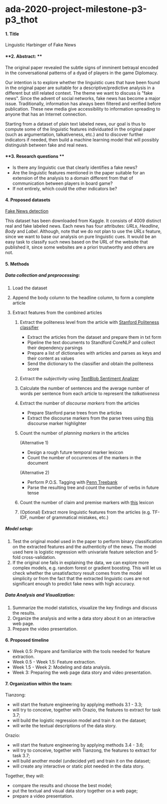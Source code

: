 # ada-2020-project-milestone-p3-p3_thot



#### **1. Title**

Linguistic Harbinger of Fake News

#### **2. Abstract: ** 

The original paper revealed the subtle signs of imminent betrayal encoded in the conversational patterns of a dyad of players in the game Diplomacy. 

Our intention is to explore whether the linguistic cues that have been found in the original paper are suitable for a descriptive/predictive analysis in a different but still related context. The theme we want to discuss is "fake news". Since the advent of social networks, fake news has become a major issue. Traditionally, information has always been filtered and verified before publication. These new media give accessibility to information spreading to anyone that has an Internet connection. 

Starting from a dataset of plain text labeled news, our goal is thus to compute some of the linguistic features individuated in the original paper (such as argumentation, talkativeness, etc.) and to discover further indicators if needed, then build a machine learning model that will possibly distinguish between fake and real news.

#### **3. Research questions ** 

- Is there any linguistic cue that clearly identifies a fake news?
- Are the linguistic features mentioned in the paper suitable for an extension of the analysis to a domain different from that of communication between players in board game? 
- If not entirely, which could the other indicators be?

#### **4. Proposed datasets**

[Fake News detection](https://www.kaggle.com/jruvika/fake-news-detection)

This dataset has been downloaded from Kaggle. It consists of 4009 distinct real and fake labeled news. Each news has four attributes: *URLs*, *Headline*, *Body* and *Label*. Although, note that we do not plan to use the *URLs* feature, since we want to base our analysis on pure linguistic cues. It would be an easy task to classify such news based on the URL of the website that published it, since some websites are a priori trustworthy and others are not.    

#### **5. Methods** 

##### Data collection and preprocessing:

1. Load the dataset

2. Append the body column to the headline column, to form a complete article

3. Extract features from the combined articles

   1. Extract the politeness level from the article with [Stanford Politeness classifier](https://github.com/sudhof/politeness/tree/python3)

      * Extract the articles from the dataset and prepare them in txt form
      * Pipeline the text documents to Standford CoreNLP and collect their dependency parsings
      * Prepare a list of dictionaries with articles and parses as keys and their content as values
      * Send the dictionary to the classifier and obtain the politeness score

   2. Extract the *subjectivity* using [TextBlob Sentiment Analizer](https://planspace.org/20150607-textblob_sentiment/)

   3. Calculate the number of sentences and the average number of words per sentence from each article to represent the *talkativeness*

   4. Extract the number of *discourse markers* from the articles

      * Prepare Stanford parse trees from the articles
      * Extract the discourse markers from the parse trees using [this](https://github.com/erzaliator/DiscourseMarker) discourse marker highlighter

   5. Count the number of *planning markers* in the articles

      (Alternative 1)

      * Design a rough future temporal marker lexicon
      * Count the number of occurrences of the markers in the document

      (Alternative 2)

      * Perform P.O.S. Tagging with [Penn Treebank](https://www.google.com/search?q=penn+treebank&oq=penn+treebank&aqs=chrome..69i57j0j0i20i263j0l5.5027j0j4&sourceid=chrome&ie=UTF-8)
      * Parse the resulting tree and count the number of verbs in future tense

   6. Count the number of claim and premise markers with [this](https://academic.csuohio.edu/polen/LC9_Help/1/11pcindicators.htm) lexicon

   7. (Optional) Extract more linguistic features from the articles (e.g. TF-IDF, number of grammatical mistakes, etc.)

##### Model setup:

 1. Test the original model used in the paper to perform binary classification on the extracted features and the authenticity of the news. The model used here is logistic regression with univariate feature selection and 5-fold cross-validation.
 2. If the original one fails in explaining the data, we can explore more complex models, e.g. random forest or gradient boosting. This will let us check whether the unsatisfactory result comes from the model simplicity or from the fact that the extracted linguistic cues are not significant enough to predict fake news with high accuracy.

##### Data Analysis and Visualization:

 1. Summarize the model statistics, visualize the key findings and discuss the results.
 2. Organize the analysis and write a data story about it on an interactive web page.
 3. Prepare the video presentation.

#### 6. Proposed timeline

- Week 0.5: Prepare and familiarize with the tools needed for feature extraction.
- Week 0.5 - Week 1.5: Feature extraction.
- Week 1.5 - Week 2: Modeling and data analysis.
- Week 3: Preparing the web page data story and video presentation.

#### 7. Organization within the team:

Tianzong:

- will start the feature engineering by applying methods 3.1 - 3.3;
- will try to conceive, together with Orazio, the features to extract for task 3.7;
- will build the logistic regression model and train it on the dataset;
- will write the textual descriptions of the data story.

Orazio:

- will start the feature engineering by applying methods 3.4 - 3.6;
- will try to conceive, together with Tianzong, the features to extract for task 3.7;
- will build another model (undecided yet) and train it on the dataset;
- will create any interactive or static plot needed in the data story.

Together, they will:

- compare the results and choose the best model;
- put the textual and visual data story together on a web page;
- prepare a video presentation.
